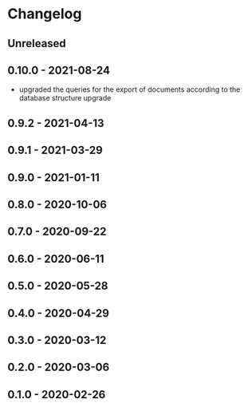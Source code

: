 # Changelog

## Unreleased

## 0.10.0 - 2021-08-24
* upgraded the queries for the export of documents according to the database structure upgrade 

## 0.9.2 - 2021-04-13

## 0.9.1 - 2021-03-29

## 0.9.0 - 2021-01-11

## 0.8.0 - 2020-10-06

## 0.7.0 - 2020-09-22

## 0.6.0 - 2020-06-11

## 0.5.0 - 2020-05-28

## 0.4.0 - 2020-04-29

## 0.3.0 - 2020-03-12

## 0.2.0 - 2020-03-06

## 0.1.0 - 2020-02-26
